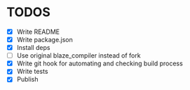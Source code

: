 # TODOS

- [x] Write README
- [x] Write package.json
- [x] Install deps
- [ ] Use original blaze_compiler instead of fork
- [x] Write git hook for automating and checking build process
- [x] Write tests
- [x] Publish
